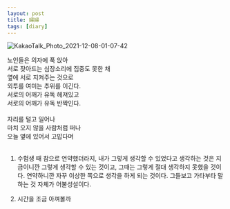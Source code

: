 ```yaml
---
layout: post
title: 婦婦
tags: [diary]
---
```


![KakaoTalk_Photo_2021-12-08-01-07-42](https://user-images.githubusercontent.com/50545088/145064865-b70cf26b-fddc-4751-988a-dbbb429024f1.jpeg)


노인들은 의자에 푹 앉아<br>
서로 잦아드는 심장소리에 집중도 못한 채<br>
옆에 서로 지켜주는 것으로<br>
외투를 여미는 추위를 이긴다.<br>
서로의 어깨가 유독 헤져있고<br>
서로의 어깨가 유독 반짝인다.<br>
<br>
자리를 털고 일어나<br>
마치 오지 않을 사람처럼 떠나<br>
오늘 옆에 있어서 고맙다며<br>
<br>
1. 수험생 때 참으로 연약했더라지, 내가 그렇게 생각할 수 있었다고 생각하는 것은 지금이니깐 그렇게 생각할 수 있는 것이고, 그때는 그렇게 절대 생각하지 못했을 것이다. 연약하니깐 자꾸 이상한 쪽으로 생각을 하게 되는 것이다. 그들보고 가타부타 말하는 것 자체가 어불성설이다.

2. 시간을 조금 아껴볼까